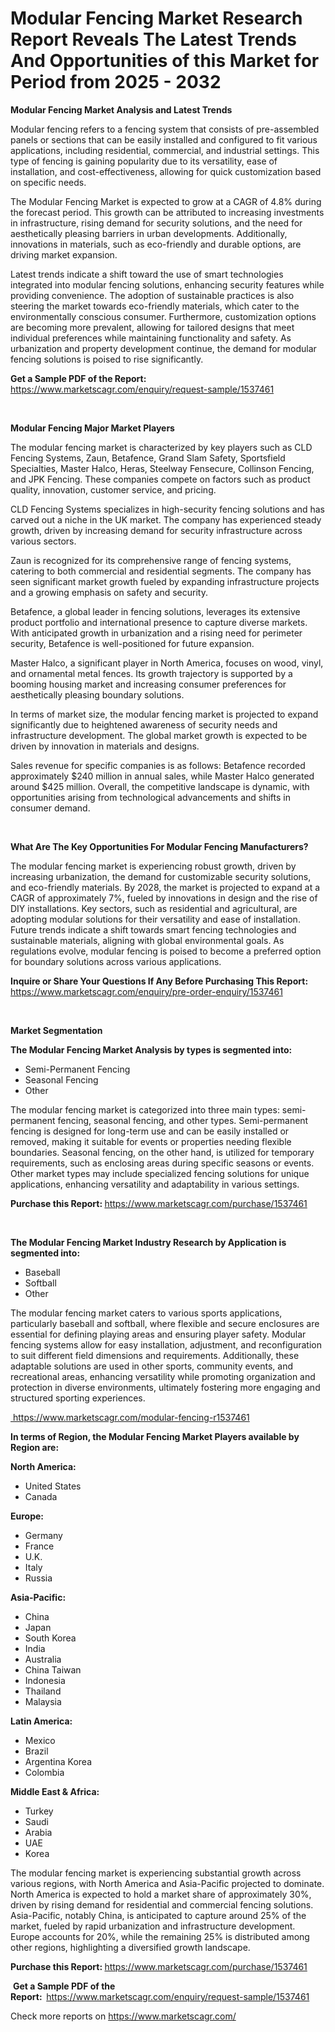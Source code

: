 <p><h1>Modular Fencing Market Research Report Reveals The Latest Trends And Opportunities of this Market for Period from 2025 - 2032</h1></p><p><strong>Modular Fencing Market Analysis and Latest Trends</strong></p>
<p><p>Modular fencing refers to a fencing system that consists of pre-assembled panels or sections that can be easily installed and configured to fit various applications, including residential, commercial, and industrial settings. This type of fencing is gaining popularity due to its versatility, ease of installation, and cost-effectiveness, allowing for quick customization based on specific needs.</p><p>The Modular Fencing Market is expected to grow at a CAGR of 4.8% during the forecast period. This growth can be attributed to increasing investments in infrastructure, rising demand for security solutions, and the need for aesthetically pleasing barriers in urban developments. Additionally, innovations in materials, such as eco-friendly and durable options, are driving market expansion.</p><p>Latest trends indicate a shift toward the use of smart technologies integrated into modular fencing solutions, enhancing security features while providing convenience. The adoption of sustainable practices is also steering the market towards eco-friendly materials, which cater to the environmentally conscious consumer. Furthermore, customization options are becoming more prevalent, allowing for tailored designs that meet individual preferences while maintaining functionality and safety. As urbanization and property development continue, the demand for modular fencing solutions is poised to rise significantly.</p></p>
<p><strong>Get a Sample PDF of the Report:&nbsp;</strong> <a href="https://www.marketscagr.com/enquiry/request-sample/1537461?utm_campaign=1835&utm_medium=2&utm_source=Github&utm_content=ia&utm_term=20022025&utm_id=modular-fencing">https://www.marketscagr.com/enquiry/request-sample/1537461</a></p>
<p>&nbsp;</p>
<p><strong>Modular Fencing Major Market Players</strong></p>
<p><p>The modular fencing market is characterized by key players such as CLD Fencing Systems, Zaun, Betafence, Grand Slam Safety, Sportsfield Specialties, Master Halco, Heras, Steelway Fensecure, Collinson Fencing, and JPK Fencing. These companies compete on factors such as product quality, innovation, customer service, and pricing.</p><p>CLD Fencing Systems specializes in high-security fencing solutions and has carved out a niche in the UK market. The company has experienced steady growth, driven by increasing demand for security infrastructure across various sectors.</p><p>Zaun is recognized for its comprehensive range of fencing systems, catering to both commercial and residential segments. The company has seen significant market growth fueled by expanding infrastructure projects and a growing emphasis on safety and security.</p><p>Betafence, a global leader in fencing solutions, leverages its extensive product portfolio and international presence to capture diverse markets. With anticipated growth in urbanization and a rising need for perimeter security, Betafence is well-positioned for future expansion.</p><p>Master Halco, a significant player in North America, focuses on wood, vinyl, and ornamental metal fences. Its growth trajectory is supported by a booming housing market and increasing consumer preferences for aesthetically pleasing boundary solutions.</p><p>In terms of market size, the modular fencing market is projected to expand significantly due to heightened awareness of security needs and infrastructure development. The global market growth is expected to be driven by innovation in materials and designs.</p><p>Sales revenue for specific companies is as follows: Betafence recorded approximately $240 million in annual sales, while Master Halco generated around $425 million. Overall, the competitive landscape is dynamic, with opportunities arising from technological advancements and shifts in consumer demand.</p></p>
<p>&nbsp;</p>
<p><strong>What Are The Key Opportunities For Modular Fencing Manufacturers?</strong></p>
<p><p>The modular fencing market is experiencing robust growth, driven by increasing urbanization, the demand for customizable security solutions, and eco-friendly materials. By 2028, the market is projected to expand at a CAGR of approximately 7%, fueled by innovations in design and the rise of DIY installations. Key sectors, such as residential and agricultural, are adopting modular solutions for their versatility and ease of installation. Future trends indicate a shift towards smart fencing technologies and sustainable materials, aligning with global environmental goals. As regulations evolve, modular fencing is poised to become a preferred option for boundary solutions across various applications.</p></p>
<p><strong>Inquire or Share Your Questions If Any Before Purchasing This Report:</strong> <a href="https://www.marketscagr.com/enquiry/pre-order-enquiry/1537461?utm_campaign=1835&utm_medium=2&utm_source=Github&utm_content=ia&utm_term=20022025&utm_id=modular-fencing">https://www.marketscagr.com/enquiry/pre-order-enquiry/1537461</a></p>
<p>&nbsp;</p>
<p><strong>Market Segmentation</strong></p>
<p><strong>The Modular Fencing Market Analysis by types is segmented into:</strong></p>
<p><ul><li>Semi-Permanent Fencing</li><li>Seasonal Fencing</li><li>Other</li></ul></p>
<p><p>The modular fencing market is categorized into three main types: semi-permanent fencing, seasonal fencing, and other types. Semi-permanent fencing is designed for long-term use and can be easily installed or removed, making it suitable for events or properties needing flexible boundaries. Seasonal fencing, on the other hand, is utilized for temporary requirements, such as enclosing areas during specific seasons or events. Other market types may include specialized fencing solutions for unique applications, enhancing versatility and adaptability in various settings.</p></p>
<p><strong>Purchase this Report:&nbsp;</strong><a href="https://www.marketscagr.com/purchase/1537461?utm_campaign=1835&utm_medium=2&utm_source=Github&utm_content=ia&utm_term=20022025&utm_id=modular-fencing">https://www.marketscagr.com/purchase/1537461</a></p>
<p>&nbsp;</p>
<p><strong>The Modular Fencing Market Industry Research by Application is segmented into:</strong></p>
<p><ul><li>Baseball</li><li>Softball</li><li>Other</li></ul></p>
<p><p>The modular fencing market caters to various sports applications, particularly baseball and softball, where flexible and secure enclosures are essential for defining playing areas and ensuring player safety. Modular fencing systems allow for easy installation, adjustment, and reconfiguration to suit different field dimensions and requirements. Additionally, these adaptable solutions are used in other sports, community events, and recreational areas, enhancing versatility while promoting organization and protection in diverse environments, ultimately fostering more engaging and structured sporting experiences.</p></p>
<p><a href="https://www.marketscagr.com/modular-fencing-r1537461?utm_campaign=1835&utm_medium=2&utm_source=Github&utm_content=ia&utm_term=20022025&utm_id=modular-fencing">&nbsp;https://www.marketscagr.com/modular-fencing-r1537461</a></p>
<p><strong>In terms of Region, the Modular Fencing Market Players available by Region are:</strong></p>
<p>
    <p> <strong> North America: </strong>
        <ul>
            <li>United States</li>
            <li>Canada</li>
        </ul>
        </p> 
    <p> <strong> Europe: </strong>
        <ul>
            <li>Germany</li>
            <li>France</li>
            <li>U.K.</li>
            <li>Italy</li>
            <li>Russia</li>
        </ul>
        </p> 
    <p> <strong> Asia-Pacific: </strong>
        <ul>
            <li>China</li>
            <li>Japan</li>
            <li>South Korea</li>
            <li>India</li>
            <li>Australia</li>
            <li>China Taiwan</li>
            <li>Indonesia</li>
            <li>Thailand</li>
            <li>Malaysia</li>
        </ul>
        </p> 
    <p> <strong> Latin America: </strong>
        <ul>
            <li>Mexico</li>
            <li>Brazil</li>
            <li>Argentina Korea</li>
            <li>Colombia</li>
        </ul>
        </p> 
    <p> <strong> Middle East & Africa: </strong>
        <ul>
            <li>Turkey</li>
            <li>Saudi</li>
            <li>Arabia</li>
            <li>UAE</li>
            <li>Korea</li>
        </ul>
    </p>
    </p>
<p><p>The modular fencing market is experiencing substantial growth across various regions, with North America and Asia-Pacific projected to dominate. North America is expected to hold a market share of approximately 30%, driven by rising demand for residential and commercial fencing solutions. Asia-Pacific, notably China, is anticipated to capture around 25% of the market, fueled by rapid urbanization and infrastructure development. Europe accounts for 20%, while the remaining 25% is distributed among other regions, highlighting a diversified growth landscape.</p></p>
<p><strong>Purchase this Report: </strong><a href="https://www.marketscagr.com/purchase/1537461?utm_campaign=1835&utm_medium=2&utm_source=Github&utm_content=ia&utm_term=20022025&utm_id=modular-fencing">https://www.marketscagr.com/purchase/1537461</a></p>
<p>&nbsp;<strong>Get a Sample PDF of the Report:&nbsp;&nbsp;</strong><a href="https://www.marketscagr.com/enquiry/request-sample/1537461?utm_campaign=1835&utm_medium=2&utm_source=Github&utm_content=ia&utm_term=20022025&utm_id=modular-fencing">https://www.marketscagr.com/enquiry/request-sample/1537461</a></p>
<p><strong></strong></p>
<p>Check more reports on <a href="https://www.marketscagr.com/?utm_campaign=1835&utm_medium=2&utm_source=Github&utm_content=ia&utm_term=20022025&utm_id=modular-fencing">https://www.marketscagr.com/</a></p>